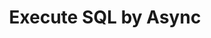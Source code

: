 ---
title: Execute SQL by Async
excerpt: Execute SQL in a project asynchronously.
api:
  file: bazel-binopenapiopenapiopenapiopenapi.swagger.json
  operationId: ExecuteSQLAsync
hidden: false
---
